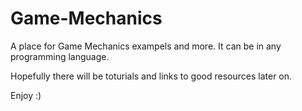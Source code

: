 # Game-Mechanics
A place for Game Mechanics exampels and more.
It can be in any programming language.

Hopefully there will be toturials and links to good resources later on.

Enjoy :)
